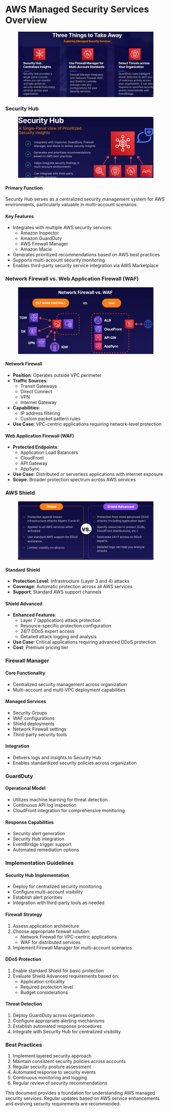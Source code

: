# AWS Managed Security Services Overview

<figure><img src="../../../../.gitbook/assets/image (15) (1).png" alt=""><figcaption></figcaption></figure>

### Security Hub

<figure><img src="../../../../.gitbook/assets/image (12) (1).png" alt=""><figcaption></figcaption></figure>

#### Primary Function

Security Hub serves as a centralized security management system for AWS environments, particularly valuable in multi-account scenarios.

#### Key Features

* Integrates with multiple AWS security services:
  * Amazon Inspector
  * Amazon GuardDuty
  * AWS Firewall Manager
  * Amazon Macie
* Generates prioritized recommendations based on AWS best practices
* Supports multi-account security monitoring
* Enables third-party security service integration via AWS Marketplace

### Network Firewall vs. Web Application Firewall (WAF)

<figure><img src="../../../../.gitbook/assets/image (13) (1).png" alt=""><figcaption></figcaption></figure>

#### Network Firewall

* **Position**: Operates outside VPC perimeter
* **Traffic Sources**:
  * Transit Gateways
  * Direct Connect
  * VPN
  * Internet Gateway
* **Capabilities**:
  * IP address filtering
  * Custom packet pattern rules
* **Use Case**: VPC-centric applications requiring network-level protection

#### Web Application Firewall (WAF)

* **Protected Endpoints**:
  * Application Load Balancers
  * CloudFront
  * API Gateway
  * AppSync
* **Use Case**: Distributed or serverless applications with internet exposure
* **Scope**: Broader protection spectrum across AWS services

### AWS Shield

<figure><img src="../../../../.gitbook/assets/image (14) (1).png" alt=""><figcaption></figcaption></figure>

#### Standard Shield

* **Protection Level**: Infrastructure (Layer 3 and 4) attacks
* **Coverage**: Automatic protection across all AWS services
* **Support**: Standard AWS support channels

#### Shield Advanced

* **Enhanced Features**:
  * Layer 7 (application) attack protection
  * Resource-specific protection configuration
  * 24/7 DDoS expert access
  * Detailed attack logging and analysis
* **Use Case**: Critical applications requiring advanced DDoS protection
* **Cost**: Premium pricing tier

### Firewall Manager

#### Core Functionality

* Centralized security management across organization
* Multi-account and multi-VPC deployment capabilities

#### Managed Services

* Security Groups
* WAF configurations
* Shield deployments
* Network Firewall settings
* Third-party security tools

#### Integration

* Delivers logs and insights to Security Hub
* Enables standardized security policies across organization

### GuardDuty

#### Operational Model

* Utilizes machine learning for threat detection
* Continuous API log inspection
* CloudFront integration for comprehensive monitoring

#### Response Capabilities

* Security alert generation
* Security Hub integration
* EventBridge trigger support
* Automated remediation options

### Implementation Guidelines

#### Security Hub Implementation

* Deploy for centralized security monitoring
* Configure multi-account visibility
* Establish alert priorities
* Integration with third-party tools as needed

#### Firewall Strategy

1. Assess application architecture
2. Choose appropriate firewall solution:
   * Network Firewall for VPC-centric applications
   * WAF for distributed services
3. Implement Firewall Manager for multi-account scenarios

#### DDoS Protection

1. Enable standard Shield for basic protection
2. Evaluate Shield Advanced requirements based on:
   * Application criticality
   * Required protection level
   * Budget considerations

#### Threat Detection

1. Deploy GuardDuty across organization
2. Configure appropriate alerting mechanisms
3. Establish automated response procedures
4. Integrate with Security Hub for centralized visibility

### Best Practices

1. Implement layered security approach
2. Maintain consistent security policies across accounts
3. Regular security posture assessment
4. Automated response to security events
5. Continuous monitoring and logging
6. Regular review of security recommendations

This document provides a foundation for understanding AWS managed security services. Regular updates based on AWS service enhancements and evolving security requirements are recommended.
